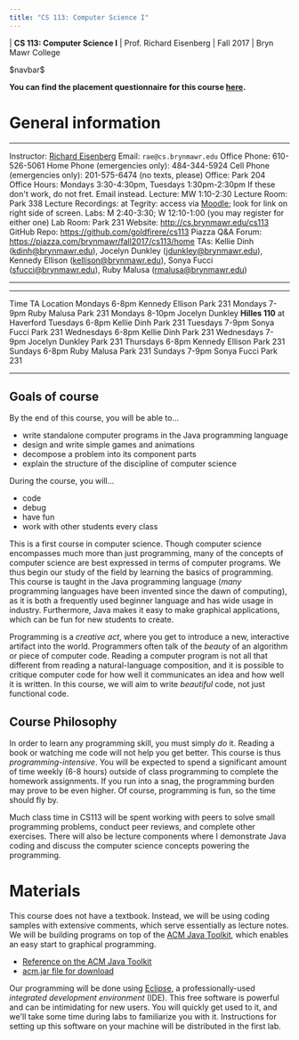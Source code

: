 ```yaml
---
title: "CS 113: Computer Science I"
---
```


<div id="header">

| **CS 113: Computer Science I**
| Prof. Richard Eisenberg
| Fall 2017
| Bryn Mawr College

</div>

\$navbar\$

**You can find the placement questionnaire for this course [here](https://docs.google.com/forms/d/e/1FAIpQLSc_kEzIdDbus7Bl0xajDQ279ToEG6cyNGVSz2tfMTIVJBn6oQ/viewform?usp=sf_link).**

General information
===================

<div id="info_table">

----------------------         -----------------------------------------------------------------------------------------------------------------------------------------
Instructor:                    [Richard Eisenberg](http://cs.brynmawr.edu/~rae)
Email:                         `rae@cs.brynmawr.edu`
Office Phone:                  610-526-5061
Home Phone (emergencies only): 484-344-5924
Cell Phone (emergencies only): 201-575-6474 (no texts, please)
Office:                        Park 204
Office Hours:                  Mondays 3:30-4:30pm, Tuesdays 1:30pm-2:30pm
                               If these don't work, do not fret. Email instead.
<span class="strut" />
Lecture:                       MW 1:10-2:30
Lecture Room:                  Park 338
Lecture Recordings:            at Tegrity: access via [Moodle](https://moodle.brynmawr.edu/course/view.php?id=214); look for link on right side of screen.
Labs:                          M 2:40-3:30; W 12:10-1:00 (you may register for either one)
Lab Room:                      Park 231
Website:                       <http://cs.brynmawr.edu/cs113>
GitHub Repo:                   <https://github.com/goldfirere/cs113>
Piazza Q&A Forum:              <https://piazza.com/brynmawr/fall2017/cs113/home>
TAs:                           Kellie Dinh (<kdinh@brynmawr.edu>), Jocelyn Dunkley (<jdunkley@brynmawr.edu>), Kennedy Ellison (<kellison@brynmawr.edu>), Sonya Fucci (<sfucci@brynmawr.edu>), Ruby Malusa (<rmalusa@brynmawr.edu>)
----------------------         -----------------------------------------------------------------------------------------------------------------------------------------

</div>

<div id="ta_hours">

--------------------           ------------------------------     ----------------------
Time                           TA                                 Location
Mondays 6-8pm                  Kennedy Ellison                    Park 231
Mondays 7-9pm                  Ruby Malusa                        Park 231
Mondays 8-10pm                 Jocelyn Dunkley                    **Hilles 110** at Haverford
Tuesdays 6-8pm                 Kellie Dinh                        Park 231
Tuesdays 7-9pm                 Sonya Fucci                        Park 231
Wednesdays 6-8pm               Kellie Dinh                        Park 231
Wednesdays 7-9pm               Jocelyn Dunkley                    Park 231
Thursdays 6-8pm                Kennedy Ellison                    Park 231
Sundays 6-8pm                  Ruby Malusa                        Park 231
Sundays 7-9pm                  Sonya Fucci                        Park 231
--------------------           ------------------------------     ----------------------
</div>

Goals of course
---------------

<div id="goals">

By the end of this course, you will be able to...

* write standalone computer programs in the Java programming language
* design and write simple games and animations
* decompose a problem into its component parts
* explain the structure of the discipline of computer science

During the course, you will...

* code
* debug
* have fun
* work with other students every class

</div>

This is a first course in computer science. Though computer science encompasses
much more than just programming, many of the concepts of computer science are
best expressed in terms of computer programs. We thus begin our study of the
field by learning the basics of programming. This course is taught in the Java
programming language (*many* programming languages have been invented since
the dawn of computing), as it is both a frequently used beginner language
and has wide usage in industry. Furthermore, Java makes it easy to make
graphical applications, which can be fun for new students to create.

Programming is a *creative act*, where you get to introduce a new, interactive
artifact into the world. Programmers often talk of the *beauty* of an algorithm
or piece of computer code. Reading a computer program is not all that different
from reading a natural-language composition, and it is possible to critique
computer code for how well it communicates an idea and how well it is written.
In this course, we will aim to write *beautiful* code, not just functional code.

Course Philosophy
-----------------

In order to learn any programming skill, you must simply *do* it. Reading a book
or watching me code will not help you get better. This course is thus
*programming-intensive*. You will be expected to spend a significant amount of
time weekly (6-8 hours) outside of class programming to complete the homework
assignments. If you run into a snag, the programming burden may prove to be
even higher. Of course, programming is fun, so the time should fly by.

Much class time in CS113 will be spent working with peers to solve small
programming problems, conduct peer reviews, and complete other exercises.
There will also be lecture components where I demonstrate Java coding and
discuss the computer science concepts powering the programming.

Materials
=========

<div id="materials">

This course does not have a textbook. Instead, we will be using coding samples with
extensive comments, which serve essentially as lecture notes. We will be building
programs on top of the [ACM Java Toolkit](http://cs.stanford.edu/people/eroberts/jtf/), which enables an easy start to
graphical programming.

* [Reference on the ACM Java Toolkit](http://cs.stanford.edu/people/eroberts/jtf/javadoc/student/index.html)
* [acm.jar file for download](acm.jar)

Our programming will be done using [Eclipse](http://eclipse.org/), a professionally-used
*integrated development environment* (IDE). This free software is powerful and can be
intimidating for new users. You will quickly get used to it, and we'll take some time
during labs to familiarize you with it. Instructions for setting up this software on your
machine will be distributed in the first lab.

</div>

